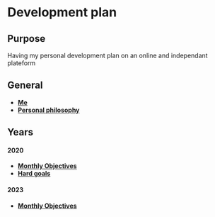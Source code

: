# Development plan

## Purpose
Having my personal development plan on an online and independant plateform

## General

- __[Me](me.md)__
- __[Personal philosophy](personal-philosophy.md)__

## Years
#### 2020
- __[Monthly Objectives](/plans/2020/monthly-objectives.md)__
- __[Hard goals](/plans/2020/hard-goals.md)__


#### 2023
- __[Monthly Objectives](/plans/2023/monthly-objectives.md)__
